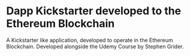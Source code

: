 # Dapp Kickstarter developed to the Ethereum Blockchain
A Kickstarter like application, developed to operate in the Ethereum Blockchain. Developed alongside the Udemy Course by Stephen Grider.

